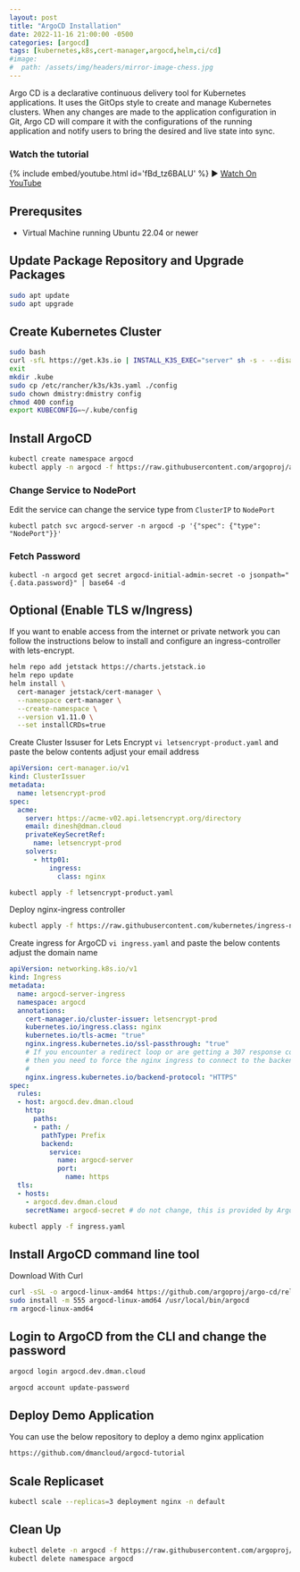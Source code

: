 ```yaml
---
layout: post
title: "ArgoCD Installation"
date: 2022-11-16 21:00:00 -0500
categories: [argocd]
tags: [kubernetes,k8s,cert-manager,argocd,helm,ci/cd]
#image:
#  path: /assets/img/headers/mirror-image-chess.jpg
---
```


Argo CD is a declarative continuous delivery tool for Kubernetes applications. It uses the GitOps style to create and manage Kubernetes clusters. When any changes are made to the application configuration in Git, Argo CD will compare it with the configurations of the running application and notify users to bring the desired and live state into sync.

### Watch the tutorial
{% include embed/youtube.html id='fBd_tz6BALU' %}
▶️ [Watch On YouTube](https://youtu.be/fBd_tz6BALU)

## Prerequsites 
- Virtual Machine running Ubuntu 22.04 or newer

## Update Package Repository and Upgrade Packages
``` sh
sudo apt update
sudo apt upgrade
```

## Create Kubernetes Cluster
``` sh
sudo bash
curl -sfL https://get.k3s.io | INSTALL_K3S_EXEC="server" sh -s - --disable traefik
exit 
mkdir .kube
sudo cp /etc/rancher/k3s/k3s.yaml ./config
sudo chown dmistry:dmistry config
chmod 400 config
export KUBECONFIG=~/.kube/config
```

## Install ArgoCD
``` sh 
kubectl create namespace argocd
kubectl apply -n argocd -f https://raw.githubusercontent.com/argoproj/argo-cd/stable/manifests/install.yaml
```
### Change Service to NodePort
Edit the service can change the service type from `ClusterIP` to `NodePort`
``` shell 
kubectl patch svc argocd-server -n argocd -p '{"spec": {"type": "NodePort"}}' 
```
### Fetch Password
``` shell 
kubectl -n argocd get secret argocd-initial-admin-secret -o jsonpath="{.data.password}" | base64 -d
```

## Optional (Enable TLS w/Ingress)
If you want to enable access from the internet or private network you can follow the instructions below to install and configure an ingress-controller with lets-encrypt.

``` sh
helm repo add jetstack https://charts.jetstack.io
helm repo update
helm install \
  cert-manager jetstack/cert-manager \
  --namespace cert-manager \
  --create-namespace \
  --version v1.11.0 \
  --set installCRDs=true
```

Create Cluster Issuser for Lets Encrypt `vi letsencrypt-product.yaml` and paste the below contents adjust your email address

``` yaml
apiVersion: cert-manager.io/v1
kind: ClusterIssuer
metadata:
  name: letsencrypt-prod
spec:
  acme:
    server: https://acme-v02.api.letsencrypt.org/directory
    email: dinesh@dman.cloud
    privateKeySecretRef:
      name: letsencrypt-prod
    solvers:
      - http01:
          ingress:
            class: nginx
```

``` sh
kubectl apply -f letsencrypt-product.yaml
```

Deploy nginx-ingress controller
``` sh
kubectl apply -f https://raw.githubusercontent.com/kubernetes/ingress-nginx/controller-v1.7.0/deploy/static/provider/cloud/deploy.yaml
```

Create ingress for ArgoCD `vi ingress.yaml` and paste the below contents adjust the domain name
``` yaml
apiVersion: networking.k8s.io/v1
kind: Ingress
metadata:
  name: argocd-server-ingress
  namespace: argocd
  annotations:
    cert-manager.io/cluster-issuer: letsencrypt-prod
    kubernetes.io/ingress.class: nginx
    kubernetes.io/tls-acme: "true"
    nginx.ingress.kubernetes.io/ssl-passthrough: "true"
    # If you encounter a redirect loop or are getting a 307 response code
    # then you need to force the nginx ingress to connect to the backend using HTTPS.
    #
    nginx.ingress.kubernetes.io/backend-protocol: "HTTPS"
spec:
  rules:
  - host: argocd.dev.dman.cloud
    http:
      paths:
      - path: /
        pathType: Prefix
        backend:
          service:
            name: argocd-server
            port:
              name: https
  tls:
  - hosts:
    - argocd.dev.dman.cloud
    secretName: argocd-secret # do not change, this is provided by Argo CD
```

``` sh
kubectl apply -f ingress.yaml
```

## Install ArgoCD command line tool

Download With Curl
``` sh
curl -sSL -o argocd-linux-amd64 https://github.com/argoproj/argo-cd/releases/latest/download/argocd-linux-amd64
sudo install -m 555 argocd-linux-amd64 /usr/local/bin/argocd
rm argocd-linux-amd64
```

## Login to ArgoCD from the CLI and change the password
``` sh
argocd login argocd.dev.dman.cloud
```

``` sh
argocd account update-password
```

## Deploy Demo Application

You can use the below repository to deploy a demo nginx application
``` sh
https://github.com/dmancloud/argocd-tutorial
```

## Scale Replicaset 
``` sh 
kubectl scale --replicas=3 deployment nginx -n default
```

## Clean Up
``` sh 
kubectl delete -n argocd -f https://raw.githubusercontent.com/argoproj/argo-cd/stable/manifests/install.yaml
kubectl delete namespace argocd
```
